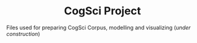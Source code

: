 # <h1 align=center> CogSci Project </h1>
Files used for preparing CogSci Corpus, modelling and visualizing (<i>under construction</i>)
